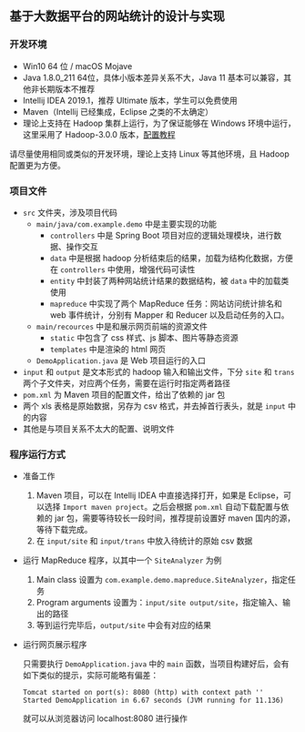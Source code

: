 ## 基于大数据平台的网站统计的设计与实现

### 开发环境

* Win10 64 位 / macOS Mojave
* Java 1.8.0_211 64位，具体小版本差异关系不大，Java 11 基本可以兼容，其他非长期版本不推荐
* Intellij IDEA 2019.1，推荐 Ultimate 版本，学生可以免费使用
* Maven（Intellij 已经集成，Eclipse 之类的不太确定）
* 理论上支持在 Hadoop 集群上运行，为了保证能够在 Windows 环境中运行，这里采用了 Hadoop-3.0.0 版本，[配置教程](https://qiufengyu.github.io/2018/03/15/hadoop-win10/)

请尽量使用相同或类似的开发环境，理论上支持 Linux 等其他环境，且 Hadoop 配置更为方便。


### 项目文件

* `src` 文件夹，涉及项目代码
  * `main/java/com.example.demo` 中是主要实现的功能
    * `controllers` 中是 Spring Boot 项目对应的逻辑处理模块，进行数据、操作交互
    * `data` 中是根据 hadoop 分析结束后的结果，加载为结构化数据，方便在 `controllers` 中使用，增强代码可读性
    * `entity` 中封装了两种网站统计结果的数据结构，被 `data` 中的加载类使用
    * `mapreduce` 中实现了两个 MapReduce 任务：网站访问统计排名和 web 事件统计，分别有 Mapper 和 Reducer 以及启动任务的入口。
  * `main/recources` 中是和展示网页前端的资源文件
    * `static` 中包含了 css 样式、js 脚本、图片等静态资源
    * `templates` 中是渲染的 html 网页
  * `DemoApplication.java` 是 Web 项目运行的入口
* `input`  和 `output` 是文本形式的 hadoop 输入和输出文件，下分 `site` 和 `trans` 两个子文件夹，对应两个任务，需要在运行时指定两者路径
* `pom.xml` 为 Maven 项目的配置文件，给出了依赖的 jar 包
* 两个 xls 表格是原始数据，另存为 csv 格式，并去掉首行表头，就是 `input`  中的内容
* 其他是与项目关系不太大的配置、说明文件 

### 程序运行方式

* 准备工作
  1. Maven 项目，可以在 Intellij IDEA 中直接选择打开，如果是 Eclipse，可以选择 `Import maven project`。之后会根据 `pom.xml` 自动下载配置与依赖的 jar 包，需要等待较长一段时间，推荐提前设置好 maven 国内的源，等待下载完成。
  2. 在 `input/site` 和 `input/trans` 中放入待统计的原始 csv 数据


* 运行 MapReduce 程序，以其中一个 `SiteAnalyzer` 为例

  1. Main class 设置为 `com.example.demo.mapreduce.SiteAnalyzer`，指定任务
  2. Program arguments 设置为：`input/site output/site`，指定输入、输出的路径
  3. 等到运行完毕后，`output/site` 中会有对应的结果

* 运行网页展示程序

  只需要执行 `DemoApplication.java` 中的 `main` 函数，当项目构建好后，会有如下类似的提示，实际可能略有偏差：

  ```
  Tomcat started on port(s): 8080 (http) with context path ''
  Started DemoApplication in 6.67 seconds (JVM running for 11.136)
  ```

  就可以从浏览器访问 localhost:8080 进行操作

